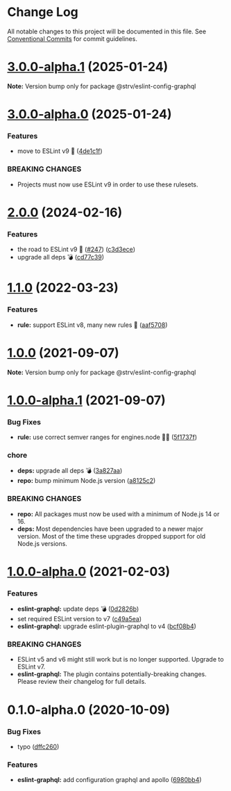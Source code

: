 # Change Log

All notable changes to this project will be documented in this file.
See [Conventional Commits](https://conventionalcommits.org) for commit guidelines.

# [3.0.0-alpha.1](https://github.com/strvcom/code-quality-tools/compare/@strv/eslint-config-graphql@3.0.0-alpha.0...@strv/eslint-config-graphql@3.0.0-alpha.1) (2025-01-24)

**Note:** Version bump only for package @strv/eslint-config-graphql





# [3.0.0-alpha.0](https://github.com/strvcom/code-quality-tools/compare/@strv/eslint-config-graphql@2.0.0...@strv/eslint-config-graphql@3.0.0-alpha.0) (2025-01-24)


### Features

* move to ESLint v9 👏 ([4de1c1f](https://github.com/strvcom/code-quality-tools/commit/4de1c1f7543898cddc4178afc7222e369b6ea018))


### BREAKING CHANGES

* Projects must now use ESLint v9 in order to use these rulesets.





# [2.0.0](https://github.com/strvcom/code-quality-tools/compare/@strv/eslint-config-graphql@1.1.0...@strv/eslint-config-graphql@2.0.0) (2024-02-16)


### Features

* the road to ESLint v9 🚀  ([#247](https://github.com/strvcom/code-quality-tools/issues/247)) ([c3d3ece](https://github.com/strvcom/code-quality-tools/commit/c3d3ecea02aca9f6293aa7b3ee18282ea2ab9048))
* upgrade all deps 💣 ([cd77c39](https://github.com/strvcom/code-quality-tools/commit/cd77c39ae6806e7531396040a35908da51a8b12c))





# [1.1.0](https://github.com/strvcom/code-quality-tools/compare/@strv/eslint-config-graphql@1.0.0...@strv/eslint-config-graphql@1.1.0) (2022-03-23)


### Features

* **rule:** support ESLint v8, many new rules 🎉 ([aaf5708](https://github.com/strvcom/code-quality-tools/commit/aaf57085da9498c1425b107d5f1d1e4f353dd000))





# [1.0.0](https://github.com/strvcom/code-quality-tools/compare/@strv/eslint-config-graphql@1.0.0-alpha.1...@strv/eslint-config-graphql@1.0.0) (2021-09-07)

**Note:** Version bump only for package @strv/eslint-config-graphql





# [1.0.0-alpha.1](https://github.com/strvcom/code-quality-tools/compare/@strv/eslint-config-graphql@1.0.0-alpha.0...@strv/eslint-config-graphql@1.0.0-alpha.1) (2021-09-07)


### Bug Fixes

* **rule:** use correct semver ranges for engines.node 🤦‍♂️ ([5f1737f](https://github.com/strvcom/code-quality-tools/commit/5f1737fb43dce5a7099cfc448cd98ee3cbf9879b))


### chore

* **deps:** upgrade all deps 💣 ([3a827aa](https://github.com/strvcom/code-quality-tools/commit/3a827aa2fe0f62a055de69323665ba03cd7eaf08))
* **repo:** bump minimum Node.js version ([a8125c2](https://github.com/strvcom/code-quality-tools/commit/a8125c2772a67a4565786667fb95f4b32b9b468c))


### BREAKING CHANGES

* **repo:** All packages must now be used with a minimum of Node.js 14 or 16.
* **deps:** Most dependencies have been upgraded to a newer major version. Most of the time these upgrades dropped support for old Node.js versions.





# [1.0.0-alpha.0](https://github.com/strvcom/code-quality-tools/compare/@strv/eslint-config-graphql@0.1.0-alpha.0...@strv/eslint-config-graphql@1.0.0-alpha.0) (2021-02-03)


### Features

* **eslint-graphql:** update deps 💣 ([0d2826b](https://github.com/strvcom/code-quality-tools/commit/0d2826be827f8cb5236198b35c0ce7f0ee51f9c7))
* set required ESLint version to v7 ([c49a5ea](https://github.com/strvcom/code-quality-tools/commit/c49a5ea0954cb05f8526d712045b754f557c5595))
* **eslint-graphql:** upgrade eslint-plugin-graphql to v4 ([bcf08b4](https://github.com/strvcom/code-quality-tools/commit/bcf08b4aa934189b15559e41a57db24d81e4c66f))


### BREAKING CHANGES

* ESLint v5 and v6 might still work but is no longer supported. Upgrade to ESLint v7.
* **eslint-graphql:** The plugin contains potentially-breaking changes. Please review their changelog for full details.





# 0.1.0-alpha.0 (2020-10-09)


### Bug Fixes

* typo ([dffc260](https://github.com/strvcom/code-quality-tools/commit/dffc26092fcb9695fcbc3b56c760230107fc90d2))


### Features

* **eslint-graphql:** add configuration graphql and apollo ([6980bb4](https://github.com/strvcom/code-quality-tools/commit/6980bb4a5ab8d6643004c8d84a107bea67a1f101))
